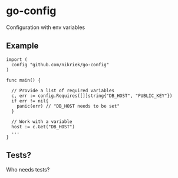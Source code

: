 # go-config
Configuration with env variables 

## Example
```
import (
  config "github.com/nikriek/go-config"
)

func main() {

  // Provide a list of required variables
  c, err := config.Requires([]]string{"DB_HOST", "PUBLIC_KEY"})
  if err != nil{
    panic(err) // "DB_HOST needs to be set"
  }

  // Work with a variable
  host := c.Get("DB_HOST")
  ...
}

```

## Tests?
Who needs tests?
